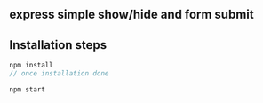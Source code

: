## express simple show/hide and form submit

## Installation steps
```js
npm install 
// once installation done

npm start
```